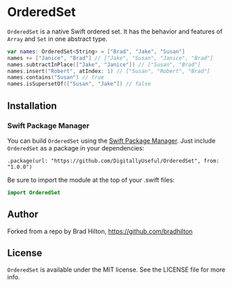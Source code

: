 # OrderedSet

`OrderedSet` is a native Swift ordered set. It has the behavior and features of `Array` and `Set` in one abstract type.
```swift
var names: OrderedSet<String> = ["Brad", "Jake", "Susan"]
names += ["Janice", "Brad"] // ["Jake", "Susan", "Janice", "Brad"]
names.subtractInPlace(["Jake", "Janice"]) // ["Susan", "Brad"]
names.insert("Robert", atIndex: 1) // ["Susan", "Robert", "Brad"]
names.contains("Susan") // true
names.isSupersetOf(["Susan", "Jake"]) // false
```

## Installation

### Swift Package Manager
You can build `OrderedSet` using the [Swift Package Manager](https://github.com/apple/swift-package-manager). Just include `OrderedSet` as a package in your dependencies:
```
.package(url: "https://github.com/DigitallyUseful/OrderedSet", from: "1.0.0")
```
Be sure to import the module at the top of your .swift files:
```swift
import OrderedSet
```

## Author

Forked from a repo by Brad Hilton, https://github.com/bradhilton

## License

`OrderedSet` is available under the MIT license. See the LICENSE file for more info.
